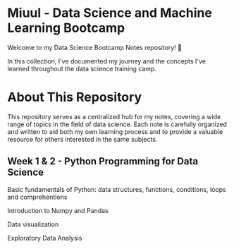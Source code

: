 # Miuul - Data Science and Machine Learning Bootcamp
Welcome to my Data Science Bootcamp Notes repository! 🚀 

In this collection, I've documented my journey and the concepts I've learned throughout the data science training camp.

# About This Repository
This repository serves as a centralized hub for my notes, covering a wide range of topics in the field of data science. Each note is carefully organized and written to aid both my own learning process and to provide a valuable resource for others interested in the same subjects.

## Week 1 & 2 - Python Programming for Data Science

Basic fundamentals of Python: data structures, functions, conditions, loops and comprehentions

Introduction to Numpy and Pandas

Data visualization

Exploratory Data Analysis
